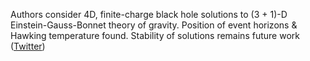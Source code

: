 
Authors consider 4D, finite-charge black hole solutions to (3 + 1)-D Einstein-Gauss-Bonnet theory of gravity. Position of event horizons & Hawking temperature found. Stability of solutions remains future work ([Twitter](https://twitter.com/JoshuahHeath/status/1240371883750625281))
